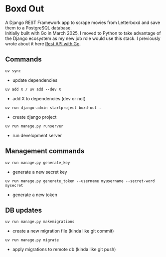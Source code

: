# Boxd Out

A Django REST Framework app to scrape movies from Letterboxd and save them to a PostgreSQL database.  
Initially built with Go in March 2025, I moved to Python to take advantage of the Django ecosystem as my new job role would use this stack. I previously wrote about it here [Rest API with Go](https://michaelsavage.ie/blog/rest-api-with-go).

## Commands

`uv sync`
- update dependencies

`uv add X / uv add --dev X`
- add X to dependencies (dev or not)

`uv run django-admin startproject boxd-out .`
- create django project

`uv run manage.py runserver`
- run development server

## Management commands 

`uv run manage.py generate_key`
- generate a new secret key

`uv run manage.py generate_token --username myusername --secret-word mysecret`
- generate a new token

## DB updates

`uv run manage.py makemigrations`
- create a new migration file (kinda like git commit)

`uv run manage.py migrate`
- apply migrations to remote db (kinda like git push)

